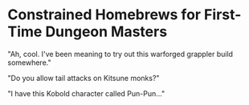 # Constrained Homebrews for First-Time Dungeon Masters

"Ah, cool. I've been meaning to try out this warforged grappler build somewhere."

"Do you allow tail attacks on Kitsune monks?"

"I have this Kobold character called Pun-Pun..."


